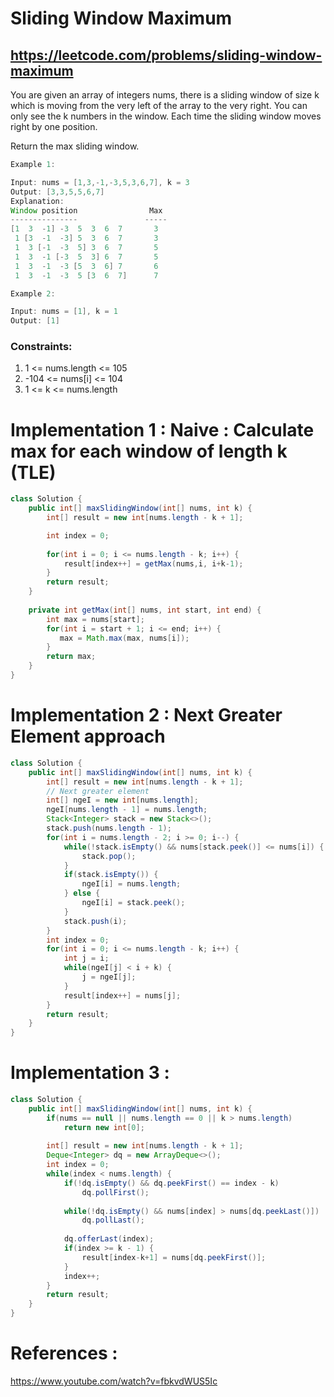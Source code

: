 # Sliding Window Maximum
## https://leetcode.com/problems/sliding-window-maximum

You are given an array of integers nums, there is a sliding window of size k which is moving from the very left of the array to the very right. You can only see the k numbers in the window. Each time the sliding window moves right by one position.

Return the max sliding window.
```java
Example 1:

Input: nums = [1,3,-1,-3,5,3,6,7], k = 3
Output: [3,3,5,5,6,7]
Explanation: 
Window position                Max
---------------               -----
[1  3  -1] -3  5  3  6  7       3
 1 [3  -1  -3] 5  3  6  7       3
 1  3 [-1  -3  5] 3  6  7       5
 1  3  -1 [-3  5  3] 6  7       5
 1  3  -1  -3 [5  3  6] 7       6
 1  3  -1  -3  5 [3  6  7]      7

Example 2:

Input: nums = [1], k = 1
Output: [1]
```

### Constraints:

1. 1 <= nums.length <= 105
2. -104 <= nums[i] <= 104
3. 1 <= k <= nums.length

# Implementation 1 : Naive : Calculate max for each window of length k (TLE)
```java
class Solution {
    public int[] maxSlidingWindow(int[] nums, int k) {
        int[] result = new int[nums.length - k + 1];

        int index = 0;
        
        for(int i = 0; i <= nums.length - k; i++) {
            result[index++] = getMax(nums,i, i+k-1);    
        }
        return result;
    }
    
    private int getMax(int[] nums, int start, int end) {
        int max = nums[start];
        for(int i = start + 1; i <= end; i++) {
           max = Math.max(max, nums[i]);   
        }
        return max;
    }
}
```
# Implementation 2 : Next Greater Element approach
```java
class Solution {
    public int[] maxSlidingWindow(int[] nums, int k) {
        int[] result = new int[nums.length - k + 1];
        // Next greater element
        int[] ngeI = new int[nums.length];
        ngeI[nums.length - 1] = nums.length;
        Stack<Integer> stack = new Stack<>();
        stack.push(nums.length - 1);
        for(int i = nums.length - 2; i >= 0; i--) {
            while(!stack.isEmpty() && nums[stack.peek()] <= nums[i]) {
                stack.pop();
            }
            if(stack.isEmpty()) {
                ngeI[i] = nums.length;
            } else {
                ngeI[i] = stack.peek();
            }
            stack.push(i);
        }
        int index = 0;
        for(int i = 0; i <= nums.length - k; i++) {
            int j = i;
            while(ngeI[j] < i + k) {
                j = ngeI[j];
            }
            result[index++] = nums[j];
        }
        return result;
    }
}
```

# Implementation 3 :

```java
class Solution {
    public int[] maxSlidingWindow(int[] nums, int k) {
        if(nums == null || nums.length == 0 || k > nums.length)
            return new int[0];
        
        int[] result = new int[nums.length - k + 1];
        Deque<Integer> dq = new ArrayDeque<>();
        int index = 0;
        while(index < nums.length) {
            if(!dq.isEmpty() && dq.peekFirst() == index - k)
                dq.pollFirst();
            
            while(!dq.isEmpty() && nums[index] > nums[dq.peekLast()])
                dq.pollLast();
            
            dq.offerLast(index);
            if(index >= k - 1) {
                result[index-k+1] = nums[dq.peekFirst()];
            }
            index++;
        }
        return result;
    }
}
```
# References :
https://www.youtube.com/watch?v=fbkvdWUS5Ic
